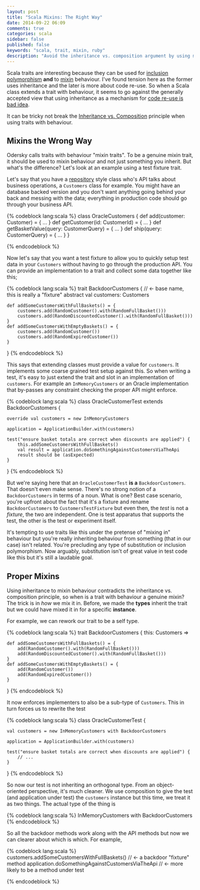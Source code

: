 ```yaml
---
layout: post
title: "Scala Mixins: The Right Way"
date: 2014-09-22 06:09
comments: true
categories: scala
sidebar: false
published: false
keywords: "scala, trait, mixin, ruby"
description: "Avoid the inheritance vs. composition argument by using mixin traits in the right way. Using inheritance to mixin behaviour contradicts the inheritance vs. composition principle, so when is a trait with behaviour a genuine mixin? Find out in this post."
---
```


Scala traits are interesting because they can be used for [inclusion polymorphism](http://en.wikipedia.org/wiki/Polymorphism_(computer_science)) **and** to [mixin](http://en.wikipedia.org/wiki/Mixin) behaviour. I've found tension here as the former uses inheritance and the later is more about code re-use. So when a Scala class extends a trait with behaviour, it seems to go against the generally accepted view that using inheritance as a mechanism for [code re-use is bad idea](http://baddotrobot.com/blog/2009/01/24/inheritance-vs-composition/). 

It can be tricky not break the [Inheritance vs. Composition](http://en.wikipedia.org/wiki/Composition_over_inheritance#Benefits) principle when using traits with behaviour.

<!-- more -->

## Mixins the Wrong Way

Odersky calls traits with behaviour "mixin traits". To be a genuine mixin trait, it should be used to mixin behaviour and not just something you inherit. But what's the difference? Let's look at an example using a test fixture trait.

Let's say that you have a [repository](http://martinfowler.com/eaaCatalog/repository.html) style class who's API talks about business operations, a `Customers` class for example. You might have an database backed version and you don't want anything going behind your back and messing with the data; everything in production code should go through your business API.

{% codeblock lang:scala %}
class OracleCustomers {
    def add(customer: Customer) = { ... }
    def getCustomer(id: CustomerId) = { ... }
    def getBasketValue(query: CustomerQuery) = { ... }
    def ship(query: CustomerQuery) = { ... }
}

{% endcodeblock %}

Now let's say that you want a test fixture to allow you to quickly setup test data in your `Customers` without having to go through the production API. You can provide an implementation to a trait and collect some data together like this;


{% codeblock lang:scala %}
trait BackdoorCustomers {       // <- base name, this is really a "fixture"
    abstract val customers: Customers

    def addSomeCustomersWithFullBaskets() = {
        customers.add(RandomCustomer().with(RandomFullBasket()))
        customers.add(RandomDiscountedCustomer().with(RandomFullBasket()))            
    }
    def addSomeCustomersWithEmptyBaskets() = {
        customers.add(RandomCustomer())
        customers.add(RandomExpiredCustomer())
    }
}
{% endcodeblock %}


This says that extending classes must provide a value for `customers`. It implements some coarse grained test setup against this. So when writing a test, it's easy to just extend the trait and slot in an implementation of `customers`. For example an `InMemoryCustomers` or an Oracle implementation that by-passes any constraint checking the proper API might enforce. 
 
 
{% codeblock lang:scala %}
class OracleCustomerTest extends BackdoorCustomers {        
    
    override val customers = new InMemoryCustomers
    
    application = ApplicationBuilder.with(customers)
    
    test("ensure basket totals are correct when discounts are applied") {
        this.addSomeCustomersWithFullBaskets()
        val result = application.doSomethingAgainstCustomersViaTheApi
        result should be (asExpected)
    }
}
{% endcodeblock %}

    
    
But we're saying here that an `OracleCustomerTest` **is a** `BackdoorCustomers`. That doesn't even make sense. There's no strong notion of a `BackdoorCustomers` in terms of a noun. What is one? Best case scenario, you're upfront about the fact that it's a fixture and rename `BackdoorCustomers` to `CustomersTestFixture` but even then, the *test* is not a *fixture*, the two are independent. One is test apparatus that supports the test, the other is the test or experiment itself.
 
It's tempting to use traits like this under the pretense of "mixing in" behaviour but you're really inheriting behaviour from something (that in our case) isn't related. You're precluding any type of substitution or inclusion polymorphism. Now arguably, substitution isn't of great value in test code like this but it's still a laudable goal.


## Proper Mixins
    
Using inheritance to mixin behaviour contradicts the inheritance vs. composition principle, so when is a trait with behaviour a genuine mixin? The trick is in _how_ we mix it in. Before, we made the **types** inherit the trait but we could have mixed it in for a specific **instance**.

For example, we can rework our trait to be a self type. 

{% codeblock lang:scala %}
trait BackdoorCustomers {
    this: Customers =>
    
    def addSomeCustomersWithFullBaskets() = {
        add(RandomCustomer().with(RandomFullBasket()))
        add(RandomDiscountedCustomer().with(RandomFullBasket()))            
    }
    def addSomeCustomersWithEmptyBaskets() = {
        add(RandomCustomer())
        add(RandomExpiredCustomer())
    }
}
{% endcodeblock %}

    
It now enforces implementers to also be a sub-type of `Customers`. This in turn forces us to rewrite the test

{% codeblock lang:scala %}
class OracleCustomerTest {        
    
    val customers = new InMemoryCustomers with BackdoorCustomers
    
    application = ApplicationBuilder.with(customers)
    
    test("ensure basket totals are correct when discounts are applied") {
        // ...
    }
}
{% endcodeblock %}

    

So now our test is not inheriting an orthogonal type. From an object-oriented perspective, it's much cleaner. We use composition to give the test (and application under test) the `customers` instance but this time, we treat it as two things. The actual type of the thing is
  
{% codeblock lang:scala %}
InMemoryCustomers with BackdoorCustomers
{% endcodeblock %}


So all the backdoor methods work along with the API methods but now we can clearer about which is which. For example,


{% codeblock lang:scala %}
customers.addSomeCustomersWithFullBaskets()         // <- a backdoor "fixture" method
application.doSomethingAgainstCustomersViaTheApi    // <- more likely to be a method under test

{% endcodeblock %}
    
    
    